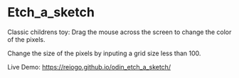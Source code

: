 # Etch_a_sketch
Classic childrens toy: Drag the mouse across the screen to change the color of the pixels.

Change the size of the pixels by inputing a grid size less than 100.

Live Demo: https://reiogo.github.io/odin_etch_a_sketch/

